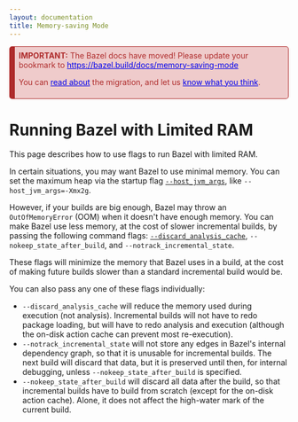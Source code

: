 ```yaml
---
layout: documentation
title: Memory-saving Mode
---
```


<div style="background-color: #EFCBCB; color: #AE2B2B;  border: 1px solid #AE2B2B; border-radius: 5px; border-left: 10px solid #AE2B2B; padding: 0.5em;">
<b>IMPORTANT:</b> The Bazel docs have moved! Please update your bookmark to <a href="https://bazel.build/docs/memory-saving-mode" style="color: #0000EE;">https://bazel.build/docs/memory-saving-mode</a>
<p/>
You can <a href="https://blog.bazel.build/2022/02/17/Launching-new-Bazel-site.html" style="color: #0000EE;">read about</a> the migration, and let us <a href="https://forms.gle/onkAkr2ZwBmcbWXj7" style="color: #0000EE;">know what you think</a>.
</div>


# Running Bazel with Limited RAM

This page describes how to use flags to run Bazel with limited RAM.

In certain situations, you may want Bazel to use minimal memory. You can set the
maximum heap via the startup flag
[`--host_jvm_args`](user-manual.html#flag--host_jvm_args),
like `--host_jvm_args=-Xmx2g`.

However, if your builds are big enough, Bazel may throw an `OutOfMemoryError`
(OOM) when it doesn't have enough memory. You can make Bazel use less memory, at
the cost of slower incremental builds, by passing the following command flags:
[`--discard_analysis_cache`](user-manual.html#flag--discard_analysis_cache),
`--nokeep_state_after_build`, and `--notrack_incremental_state`.

These flags will minimize the memory that Bazel uses in a build, at the cost of
making future builds slower than a standard incremental build would be.

You can also pass any one of these flags individually:

 * `--discard_analysis_cache` will reduce the memory used during execution (not
analysis). Incremental builds will not have to redo package loading, but will
have to redo analysis and execution (although the on-disk action cache can
prevent most re-execution).
 * `--notrack_incremental_state` will not store any edges in Bazel's internal
 dependency graph, so that it is unusable for incremental builds. The next build
 will discard that data, but it is preserved until then, for internal debugging,
 unless `--nokeep_state_after_build` is specified.
 * `--nokeep_state_after_build` will discard all data after the build, so that
 incremental builds have to build from scratch (except for the on-disk action
 cache). Alone, it does not affect the high-water mark of the current build.
